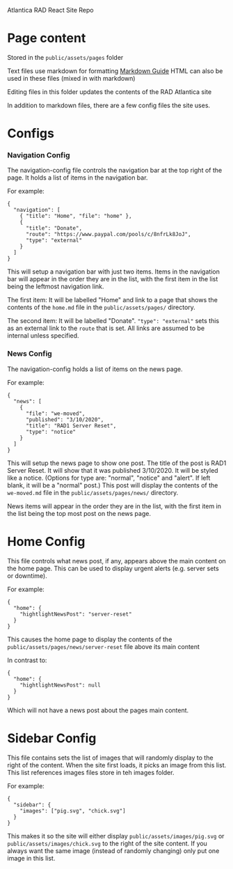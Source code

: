 Atlantica RAD React Site Repo

# Page content

Stored in the `public/assets/pages` folder

Text files use markdown for formatting [Markdown Guide](https://guides.github.com/features/mastering-markdown/)
HTML can also be used in these files (mixed in with markdown)

Editing files in this folder updates the contents of the RAD Atlantica site

In addition to markdown files, there are a few config files the site uses.

# Configs

### Navigation Config

The navigation-config file controls the navigation bar at the top right of the page.
It holds a list of items in the navigation bar.

For example:

```
{
  "navigation": [
    { "title": "Home", "file": "home" },
    {
      "title": "Donate",
      "route": "https://www.paypal.com/pools/c/8nfrLk8JoJ",
      "type": "external"
    }
  ]
}

```

This will setup a navigation bar with just two items. Items in the navigation bar will appear in the order they are in the list, with the first item in the list being the leftmost navigation link.

The first item:
It will be labelled "Home" and link to a page that shows the contents of the `home.md` file in the `public/assets/pages/` directory.

The second item:
It will be labelled "Donate". `"type": "external"` sets this as an external link to the `route` that is set. All links are assumed to be internal unless specified.

### News Config

The navigation-config holds a list of items on the news page.

For example:

```
{
  "news": [
    {
      "file": "we-moved",
      "published": "3/10/2020",
      "title": "RAD1 Server Reset",
      "type": "notice"
    }
  ]
}

```

This will setup the news page to show one post. The title of the post is RAD1 Server Reset. It will show that it was published 3/10/2020. It will be styled like a notice. (Options for type are: "normal", "notice" and "alert". If left blank, it will be a "normal" post.) This post will display the contents of the `we-moved.md` file in the `public/assets/pages/news/` directory.

News items will appear in the order they are in the list, with the first item in the list being the top most post on the news page.

# Home Config

This file controls what news post, if any, appears above the main content on the home page. This can be used to display urgent alerts (e.g. server sets or downtime).

For example:

```
{
  "home": {
    "hightlightNewsPost": "server-reset"
  }
}

```

This causes the home page to display the contents of the `public/assets/pages/news/server-reset` file above its main content

In contrast to:

```
{
  "home": {
    "hightlightNewsPost": null
  }
}

```

Which will not have a news post about the pages main content.

# Sidebar Config

This file contains sets the list of images that will randomly display to the right of the content. When the site first loads, it picks an image from this list. This list references images files store in teh images folder.

For example:

```
{
  "sidebar": {
    "images": ["pig.svg", "chick.svg"]
  }
}

```

This makes it so the site will either display `public/assets/images/pig.svg` or `public/assets/images/chick.svg` to the right of the site content.
If you always want the same image (instead of randomly changing) only put one image in this list.
